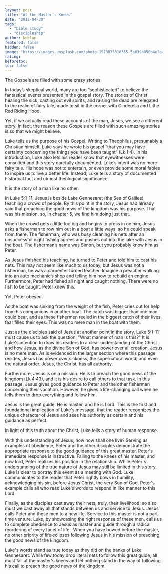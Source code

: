 ```yaml
---
layout: post
title: "At the Master's Knees"
date: "2012-04-30"
tags: 
  - "bible study"
  - "discipleship"
author: keelan
featured: false
hidden: false
image: "https://images.unsplash.com/photo-1573075318355-5a639a050b4e?q=80&w=2070&auto=format&fit=crop&ixlib=rb-4.0.3&ixid=M3wxMjA3fDB8MHxwaG90by1wYWdlfHx8fGVufDB8fHx8fA%3D%3D"
rating:
beforetoc:
toc: false
---
```


The Gospels are filled with some crazy stories.

In today’s skeptical world, many are too “sophisticated” to believe the fantastical events presented in the gospel story. The stories of Christ healing the sick, casting out evil spirits, and raising the dead are relegated to the realm of fairy tale, made to sit in the corner with Cinderella and Little Red Riding Hood.

Yet, if we actually read these accounts of the man, Jesus, we see a different story. In fact, the reason these Gospels are filled with such amazing stories is so that we might believe.

Luke tells us the purpose of his Gospel. Writing to Theophilus, presumably a Christian himself, Luke says he wrote his gospel “that you may have certainty concerning the things you have been taught” (Lk 1:4). In his introduction, Luke also lets his reader know that eyewitnesses were consulted and this story carefully documented. Luke’s intent was no mere fairy tale. His hope was not to entertain, or even provide some moral fables to inspire us to live a better life. Instead, Luke tells a story of documented historical fact and utmost theological significance.

It is the story of a man like no other.

In Luke 5:1-11, Jesus is beside Lake Gennesaret (the Sea of Galilee) teaching a crowd of people. By this point in the story, Jesus had already said that preaching the good news of the kingdom was his purpose. That was his mission, so, in chapter 5, we find him doing just that.

When the crowd gets a little too big and begins to press in on him, Jesus asks a fisherman to row him out in a boat a little ways, so he could speak from there. The fisherman, who was busy cleaning his nets after an unsuccessful night fishing agrees and pushes out into the lake with Jesus in the boat. The fisherman’s name was Simon, but you probably know him as Peter.

As Jesus finished his teaching, he turned to Peter and told him to cast his nets. This may not seem like much to us today, but Jesus was not a fisherman, he was a carpenter turned teacher. Imagine a preacher walking into an auto mechanic’s shop and telling him how to rebuild an engine. Furthermore, Peter had fished all night and caught nothing. There were no fish to be caught. Peter knew this.

Yet, Peter obeyed.

As the boat was sinking from the weight of the fish, Peter cries out for help from his companions in another boat. The catch was bigger than one man could bear, and as these fishermen reeled in the biggest catch of their lives, fear filled their eyes. This was no mere man in the boat with them.

Just as the disciples said of Jesus at another point in the story, Luke 5:1-11 must cause us to ask the question, "What manner of man is this?" It is Luke's intention to draw his readers to a clear understanding of the Christ and how Jesus, as the divine Son of God, has power over all creation. Jesus is no mere man. As is evidenced in the larger section where this passage resides, Jesus has power over sickness, the supernatural world, and even the natural order. Jesus, the Christ, has all authority.

Furthermore, Jesus is on a mission. He is to preach the good news of the kingdom (Lk 4:43), and it is his desire to call others to that task. In this passage, Jesus gives good guidance to Peter and the other fisherman concerning their vocation. However, he gives a life-changing call when he tells them to drop everything and follow him.

Jesus is the great guide. He is master, and he is Lord. This is the first and foundational implication of Luke's message, that the reader recognizes the unique character of Jesus and sees his authority as certain and his guidance as perfect.

In light of this truth about the Christ, Luke tells a story of human response.

With this understanding of Jesus, how now shall one live? Serving as examples of obedience, Peter and the other disciples demonstrate the appropriate response to the good guidance of this great master. Peter's immediate response is instructive. Falling to the knees of his master, and now lord, Peter realizes his position in the relationship. While Peter's understanding of the true nature of Jesus may still be limited in this story, Luke is clear to portray this event as a meeting with God. Luke communicates to the reader that Peter rightly bows in humility, acknowledging his sin, before Jesus Christ, the very Son of God. Peter's example calls all who read Luke's words to respond in like manner to this Lord.

Finally, as the disciples cast away their nets, truly, their livelihood, so also must we cast away all that stands between us and service to Jesus. Jesus calls Peter and these men to a new life. Service to this master is not a part-time venture. Luke, by showcasing the right response of these men, calls us to complete obedience to Jesus as master and guide through a radical reordering of every facet of life.  When you have bowed before the master, no other priority of life eclipses following Jesus in his mission of preaching the good news of the kingdom.

Luke's words stand as true today as they did on the banks of Lake Gennesaret. While few today drop literal nets to follow this great guide, all must fall at the master's knees and let nothing stand in the way of following his call to preach the good news of the kingdom.
